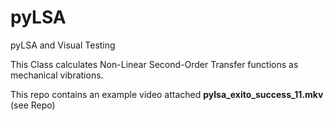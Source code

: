 # pyLSA
pyLSA and Visual Testing

This Class calculates Non-Linear Second-Order Transfer functions as mechanical vibrations. 

This repo contains an example video attached **pylsa_exito_success_11.mkv** (see Repo)
